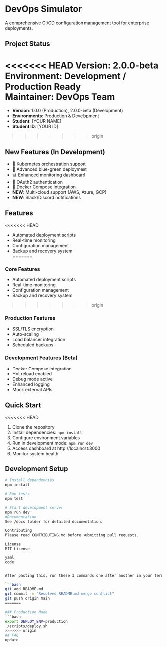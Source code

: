 # DevOps Simulator

A comprehensive CI/CD configuration management tool for enterprise deployments.

## Project Status
<<<<<<< HEAD
**Version**: 2.0.0-beta  
**Environment**: Development / Production Ready  
**Maintainer**: DevOps Team
=======
- **Version**: 1.0.0 (Production), 2.0.0-beta (Development)
- **Environments**: Production & Development
- **Student**: [YOUR NAME]
- **Student ID**: [YOUR ID]
>>>>>>> origin

## New Features (In Development)
- 🚀 Kubernetes orchestration support  
- 🔄 Advanced blue-green deployment  
- 📊 Enhanced monitoring dashboard  
- 🔐 OAuth2 authentication  
- 🐳 Docker Compose integration  
- **NEW**: Multi-cloud support (AWS, Azure, GCP)  
- **NEW**: Slack/Discord notifications  

## Features
<<<<<<< HEAD
- Automated deployment scripts  
- Real-time monitoring  
- Configuration management  
- Backup and recovery system  
=======

### Core Features
- Automated deployment scripts
- Real-time monitoring
- Configuration management
- Backup and recovery system
>>>>>>> origin

### Production Features
- SSL/TLS encryption
- Auto-scaling
- Load balancer integration
- Scheduled backups

### Development Features (Beta)
-  Docker Compose integration
-  Hot reload enabled
-  Debug mode active
-  Enhanced logging
-  Mock external APIs

## Quick Start
<<<<<<< HEAD
1. Clone the repository  
2. Install dependencies: `npm install`  
3. Configure environment variables  
4. Run in development mode: `npm run dev`  
5. Access dashboard at http://localhost:3000  
6. Monitor system health  

## Development Setup
```bash
# Install dependencies
npm install

# Run tests
npm test

# Start development server
npm run dev
#Documentation
See /docs folder for detailed documentation.

Contributing
Please read CONTRIBUTING.md before submitting pull requests.

License
MIT License

yaml
code


After pasting this, run these 3 commands one after another in your terminal:

```bash
git add README.md
git commit -m "Resolved README.md merge conflict"
git push origin main
=======

### Production Mode
```bash
export DEPLOY_ENV=production
./scripts/deploy.sh
>>>>>>> origin
## FAQ
update
